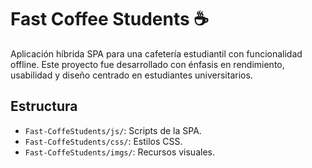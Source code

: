 # Fast Coffee Students ☕

Aplicación híbrida SPA para una cafetería estudiantil con funcionalidad offline. Este proyecto fue desarrollado con énfasis en rendimiento, usabilidad y diseño centrado en estudiantes universitarios.

## Estructura

- `Fast-CoffeStudents/js/`: Scripts de la SPA.
- `Fast-CoffeStudents/css/`: Estilos CSS.
- `Fast-CoffeStudents/imgs/`: Recursos visuales.
